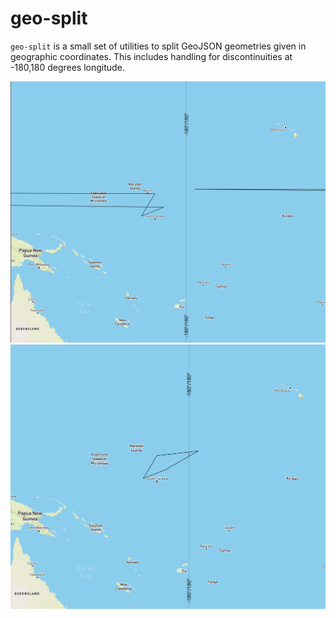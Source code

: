 # geo-split

`geo-split` is a small set of utilities to split GeoJSON geometries given in geographic coordinates.
This includes handling for discontinuities at -180,180 degrees longitude.

![Before](https://github.com/kachark/geo-split/blob/main/static/polygon.png?raw=true)
![After](https://github.com/kachark/geo-split/blob/main/static/split_polygon_antimeridian.png?raw=true)
